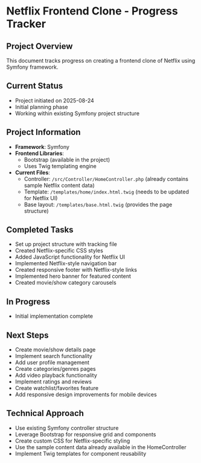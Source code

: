 # Netflix Frontend Clone - Progress Tracker

## Project Overview
This document tracks progress on creating a frontend clone of Netflix using Symfony framework.

## Current Status
- Project initiated on 2025-08-24
- Initial planning phase
- Working within existing Symfony project structure

## Project Information
- **Framework**: Symfony
- **Frontend Libraries**: 
  - Bootstrap (available in the project)
  - Uses Twig templating engine
- **Current Files**:
  - Controller: `/src/Controller/HomeController.php` (already contains sample Netflix content data)
  - Template: `/templates/home/index.html.twig` (needs to be updated for Netflix UI)
  - Base layout: `/templates/base.html.twig` (provides the page structure)

## Completed Tasks
- Set up project structure with tracking file
- Created Netflix-specific CSS styles
- Added JavaScript functionality for Netflix UI
- Implemented Netflix-style navigation bar
- Created responsive footer with Netflix-style links
- Implemented hero banner for featured content
- Created movie/show category carousels

## In Progress
- Initial implementation complete

## Next Steps
- Create movie/show details page
- Implement search functionality
- Add user profile management
- Create categories/genres pages
- Add video playback functionality
- Implement ratings and reviews
- Create watchlist/favorites feature
- Add responsive design improvements for mobile devices

## Technical Approach
- Use existing Symfony controller structure
- Leverage Bootstrap for responsive grid and components
- Create custom CSS for Netflix-specific styling
- Use the sample content data already available in the HomeController
- Implement Twig templates for component reusability